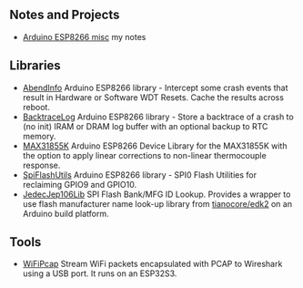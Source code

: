 ## Notes and Projects
* [Arduino ESP8266 misc](https://github.com/mhightower83/Arduino-ESP8266-misc/wiki) my notes
## Libraries
* [AbendInfo](https://github.com/mhightower83/AbendInfo) Arduino ESP8266 library - Intercept some crash events that result in Hardware or Software WDT Resets. Cache the results across reboot.
* [BacktraceLog](https://github.com/mhightower83/BacktraceLog) Arduino ESP8266 library - Store a backtrace of a crash to (no init) IRAM or DRAM log buffer with an optional backup to RTC memory.
* [MAX31855K](https://github.com/mhightower83/MAX31855K) Arduino ESP8266 Device Library for the MAX31855K with the option to apply linear corrections to non-linear thermocouple response.
* [SpiFlashUtils](https://github.com/mhightower83/SpiFlashUtils) Arduino ESP8266 library - SPI0 Flash Utilities for reclaiming GPIO9 and GPIO10.
* [JedecJep106Lib](https://github.com/mhightower83/JedecJep106Lib) SPI Flash Bank/MFG ID Lookup. Provides a wrapper to use flash manufacturer name look-up library from [tianocore/edk2](https://github.com/tianocore/edk2/blob/master/MdePkg/Library/JedecJep106Lib/JedecJep106Lib.c) on an Arduino build platform. 

## Tools
* [WiFiPcap](https://github.com/mhightower83/WiFiPcap) Stream WiFi packets encapsulated with PCAP to Wireshark using a USB port. It runs on an ESP32S3.

<!--
**mhightower83/mhightower83** is a ✨ _special_ ✨ repository because its `README.md` (this file) appears on your GitHub profile.

Here are some ideas to get you started:

- 🔭 I’m currently working on ...
- 🌱 I’m currently learning ...
- 👯 I’m looking to collaborate on ...
- 🤔 I’m looking for help with ...
- 💬 Ask me about ...
- 📫 How to reach me: ...
- 😄 Pronouns: ...
- ⚡ Fun fact: ...
-->
